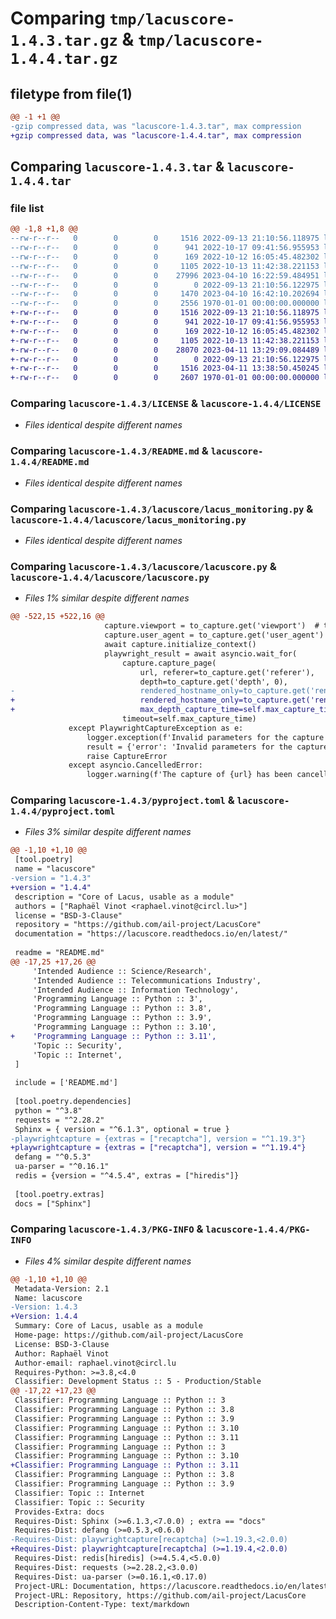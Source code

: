 # Comparing `tmp/lacuscore-1.4.3.tar.gz` & `tmp/lacuscore-1.4.4.tar.gz`

## filetype from file(1)

```diff
@@ -1 +1 @@
-gzip compressed data, was "lacuscore-1.4.3.tar", max compression
+gzip compressed data, was "lacuscore-1.4.4.tar", max compression
```

## Comparing `lacuscore-1.4.3.tar` & `lacuscore-1.4.4.tar`

### file list

```diff
@@ -1,8 +1,8 @@
--rw-r--r--   0        0        0     1516 2022-09-13 21:10:56.118975 lacuscore-1.4.3/LICENSE
--rw-r--r--   0        0        0      941 2022-10-17 09:41:56.955953 lacuscore-1.4.3/README.md
--rw-r--r--   0        0        0      169 2022-10-12 16:05:45.482302 lacuscore-1.4.3/lacuscore/__init__.py
--rw-r--r--   0        0        0     1105 2022-10-13 11:42:38.221153 lacuscore-1.4.3/lacuscore/lacus_monitoring.py
--rw-r--r--   0        0        0    27996 2023-04-10 16:22:59.484951 lacuscore-1.4.3/lacuscore/lacuscore.py
--rw-r--r--   0        0        0        0 2022-09-13 21:10:56.122975 lacuscore-1.4.3/lacuscore/py.typed
--rw-r--r--   0        0        0     1470 2023-04-10 16:42:10.202694 lacuscore-1.4.3/pyproject.toml
--rw-r--r--   0        0        0     2556 1970-01-01 00:00:00.000000 lacuscore-1.4.3/PKG-INFO
+-rw-r--r--   0        0        0     1516 2022-09-13 21:10:56.118975 lacuscore-1.4.4/LICENSE
+-rw-r--r--   0        0        0      941 2022-10-17 09:41:56.955953 lacuscore-1.4.4/README.md
+-rw-r--r--   0        0        0      169 2022-10-12 16:05:45.482302 lacuscore-1.4.4/lacuscore/__init__.py
+-rw-r--r--   0        0        0     1105 2022-10-13 11:42:38.221153 lacuscore-1.4.4/lacuscore/lacus_monitoring.py
+-rw-r--r--   0        0        0    28070 2023-04-11 13:29:09.084489 lacuscore-1.4.4/lacuscore/lacuscore.py
+-rw-r--r--   0        0        0        0 2022-09-13 21:10:56.122975 lacuscore-1.4.4/lacuscore/py.typed
+-rw-r--r--   0        0        0     1516 2023-04-11 13:38:50.450245 lacuscore-1.4.4/pyproject.toml
+-rw-r--r--   0        0        0     2607 1970-01-01 00:00:00.000000 lacuscore-1.4.4/PKG-INFO
```

### Comparing `lacuscore-1.4.3/LICENSE` & `lacuscore-1.4.4/LICENSE`

 * *Files identical despite different names*

### Comparing `lacuscore-1.4.3/README.md` & `lacuscore-1.4.4/README.md`

 * *Files identical despite different names*

### Comparing `lacuscore-1.4.3/lacuscore/lacus_monitoring.py` & `lacuscore-1.4.4/lacuscore/lacus_monitoring.py`

 * *Files identical despite different names*

### Comparing `lacuscore-1.4.3/lacuscore/lacuscore.py` & `lacuscore-1.4.4/lacuscore/lacuscore.py`

 * *Files 1% similar despite different names*

```diff
@@ -522,15 +522,16 @@
                     capture.viewport = to_capture.get('viewport')  # type: ignore
                     capture.user_agent = to_capture.get('user_agent')  # type: ignore
                     await capture.initialize_context()
                     playwright_result = await asyncio.wait_for(
                         capture.capture_page(
                             url, referer=to_capture.get('referer'),
                             depth=to_capture.get('depth', 0),
-                            rendered_hostname_only=to_capture.get('rendered_hostname_only', True)),
+                            rendered_hostname_only=to_capture.get('rendered_hostname_only', True),
+                            max_depth_capture_time=self.max_capture_time),
                         timeout=self.max_capture_time)
             except PlaywrightCaptureException as e:
                 logger.exception(f'Invalid parameters for the capture of {url} - {e}')
                 result = {'error': 'Invalid parameters for the capture of {url} - {e}'}
                 raise CaptureError
             except asyncio.CancelledError:
                 logger.warning(f'The capture of {url} has been cancelled.')
```

### Comparing `lacuscore-1.4.3/pyproject.toml` & `lacuscore-1.4.4/pyproject.toml`

 * *Files 3% similar despite different names*

```diff
@@ -1,10 +1,10 @@
 [tool.poetry]
 name = "lacuscore"
-version = "1.4.3"
+version = "1.4.4"
 description = "Core of Lacus, usable as a module"
 authors = ["Raphaël Vinot <raphael.vinot@circl.lu>"]
 license = "BSD-3-Clause"
 repository = "https://github.com/ail-project/LacusCore"
 documentation = "https://lacuscore.readthedocs.io/en/latest/"
 
 readme = "README.md"
@@ -17,25 +17,26 @@
     'Intended Audience :: Science/Research',
     'Intended Audience :: Telecommunications Industry',
     'Intended Audience :: Information Technology',
     'Programming Language :: Python :: 3',
     'Programming Language :: Python :: 3.8',
     'Programming Language :: Python :: 3.9',
     'Programming Language :: Python :: 3.10',
+    'Programming Language :: Python :: 3.11',
     'Topic :: Security',
     'Topic :: Internet',
 ]
 
 include = ['README.md']
 
 [tool.poetry.dependencies]
 python = "^3.8"
 requests = "^2.28.2"
 Sphinx = { version = "^6.1.3", optional = true }
-playwrightcapture = {extras = ["recaptcha"], version = "^1.19.3"}
+playwrightcapture = {extras = ["recaptcha"], version = "^1.19.4"}
 defang = "^0.5.3"
 ua-parser = "^0.16.1"
 redis = {version = "^4.5.4", extras = ["hiredis"]}
 
 [tool.poetry.extras]
 docs = ["Sphinx"]
```

### Comparing `lacuscore-1.4.3/PKG-INFO` & `lacuscore-1.4.4/PKG-INFO`

 * *Files 4% similar despite different names*

```diff
@@ -1,10 +1,10 @@
 Metadata-Version: 2.1
 Name: lacuscore
-Version: 1.4.3
+Version: 1.4.4
 Summary: Core of Lacus, usable as a module
 Home-page: https://github.com/ail-project/LacusCore
 License: BSD-3-Clause
 Author: Raphaël Vinot
 Author-email: raphael.vinot@circl.lu
 Requires-Python: >=3.8,<4.0
 Classifier: Development Status :: 5 - Production/Stable
@@ -17,22 +17,23 @@
 Classifier: Programming Language :: Python :: 3
 Classifier: Programming Language :: Python :: 3.8
 Classifier: Programming Language :: Python :: 3.9
 Classifier: Programming Language :: Python :: 3.10
 Classifier: Programming Language :: Python :: 3.11
 Classifier: Programming Language :: Python :: 3
 Classifier: Programming Language :: Python :: 3.10
+Classifier: Programming Language :: Python :: 3.11
 Classifier: Programming Language :: Python :: 3.8
 Classifier: Programming Language :: Python :: 3.9
 Classifier: Topic :: Internet
 Classifier: Topic :: Security
 Provides-Extra: docs
 Requires-Dist: Sphinx (>=6.1.3,<7.0.0) ; extra == "docs"
 Requires-Dist: defang (>=0.5.3,<0.6.0)
-Requires-Dist: playwrightcapture[recaptcha] (>=1.19.3,<2.0.0)
+Requires-Dist: playwrightcapture[recaptcha] (>=1.19.4,<2.0.0)
 Requires-Dist: redis[hiredis] (>=4.5.4,<5.0.0)
 Requires-Dist: requests (>=2.28.2,<3.0.0)
 Requires-Dist: ua-parser (>=0.16.1,<0.17.0)
 Project-URL: Documentation, https://lacuscore.readthedocs.io/en/latest/
 Project-URL: Repository, https://github.com/ail-project/LacusCore
 Description-Content-Type: text/markdown
```

